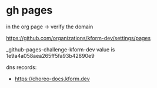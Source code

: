 


# gh pages

in the org page -> verify the domain

https://github.com/organizations/kform-dev/settings/pages

_github-pages-challenge-kform-dev
value is 1e9a4a058aea265ff5fa93b42890e9

dns records:
- https://choreo-docs.kform.dev